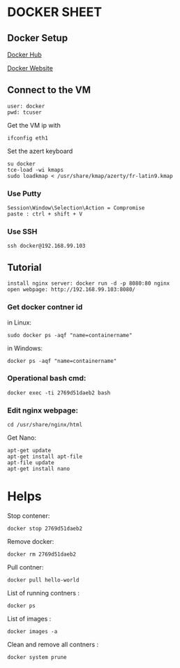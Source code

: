 # DOCKER SHEET
## Docker Setup
[Docker Hub](https://hub.docker.com/)

[Docker Website](https://www.docker.com//)



## Connect to the VM
```
user: docker
pwd: tcuser
```

Get the VM ip with 
```
ifconfig eth1
```

Set the azert keyboard
```
su docker
tce-load -wi kmaps
sudo loadkmap < /usr/share/kmap/azerty/fr-latin9.kmap
```

### Use Putty
```
Session\Window\Selection\Action = Compromise
paste : ctrl + shift + V
```
### Use SSH
```
ssh docker@192.168.99.103
```
## Tutorial
```
install nginx server: docker run -d -p 8080:80 nginx
open webpage: http://192.168.99.103:8080/
```

### Get docker contner id
in Linux: 
```
sudo docker ps -aqf "name=containername"
```
in Windows: 
```
docker ps -aqf "name=containername"
```

### Operational bash cmd: 
```
docker exec -ti 2769d51daeb2 bash
```

### Edit nginx webpage:
```
cd /usr/share/nginx/html
```

Get Nano:
```
apt-get update
apt-get install apt-file
apt-file update
apt-get install nano
```

# Helps
Stop contener: 
```
docker stop 2769d51daeb2 
```
Remove docker: 
```
docker rm 2769d51daeb2 
```
Pull contner: 
```
docker pull hello-world
```
List of running contners : 
```
docker ps
```
List of images : 
```
docker images -a
```
Clean and remove all contners : 
```
docker system prune
```
